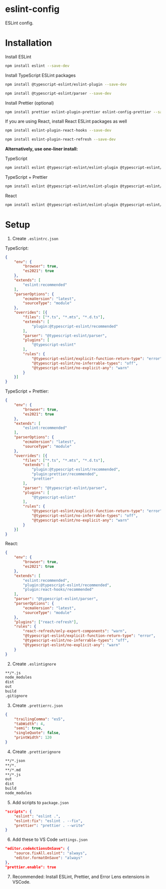 # eslint-config

ESLint config. 

# Installation

Install ESLint 

```bash
npm install eslint --save-dev
```

Install TypeScript ESLint packages

```bash
npm install @typescript-eslint/eslint-plugin --save-dev

npm install @typescript-eslint/parser --save-dev
```

Install Prettier (optional)

```bash
npm install prettier eslint-plugin-prettier eslint-config-prettier --save-dev
```

If you are using React, install React ESLint packages as well

```bash
npm install eslint-plugin-react-hooks --save-dev

npm install eslint-plugin-react-refresh --save-dev
```

**Alternatively, use one-liner install:** 

TypeScript

```bash
npm install eslint @typescript-eslint/eslint-plugin @typescript-eslint/parser --save-dev
```

TypeScript + Prettier

```bash
npm install eslint @typescript-eslint/eslint-plugin @typescript-eslint/parser prettier eslint-plugin-prettier eslint-config-prettier --save-dev
```

React

```bash
npm install eslint @typescript-eslint/eslint-plugin @typescript-eslint/parser eslint-plugin-react-hooks eslint-plugin-react-refresh --save-dev
```

# Setup

1. Create `.eslintrc.json`

TypeScript:

```json
{
    "env": {
        "browser": true,
        "es2021": true
    },
    "extends": [
        "eslint:recommended"
    ],
    "parserOptions": {
        "ecmaVersion": "latest",
        "sourceType": "module"
    },
    "overrides": [{
        "files": ["*.ts", "*.mts", "*.d.ts"],
        "extends": [
            "plugin:@typescript-eslint/recommended"
        ],
        "parser": "@typescript-eslint/parser",
        "plugins": [
            "@typescript-eslint"
        ],
        "rules": {
            "@typescript-eslint/explicit-function-return-type": "error",
            "@typescript-eslint/no-inferrable-types": "off",
            "@typescript-eslint/no-explicit-any": "warn"
        }
    }]
}
```

TypeScript + Prettier:

```json
{
    "env": {
        "browser": true,
        "es2021": true
    },
    "extends": [
        "eslint:recommended"
    ],
    "parserOptions": {
        "ecmaVersion": "latest",
        "sourceType": "module"
    },
    "overrides": [{
        "files": ["*.ts", "*.mts", "*.d.ts"],
        "extends": [
            "plugin:@typescript-eslint/recommended",
            "plugin:prettier/recommended",
            "prettier"
        ],
        "parser": "@typescript-eslint/parser",
        "plugins": [
            "@typescript-eslint"
        ],
        "rules": {
            "@typescript-eslint/explicit-function-return-type": "error",
            "@typescript-eslint/no-inferrable-types": "off",
            "@typescript-eslint/no-explicit-any": "warn"
        }
    }]
}
```

React: 

```json
{
    "env": {
        "browser": true,
        "es2021": true
    },
    "extends": [
        "eslint:recommended",
        "plugin:@typescript-eslint/recommended",
        "plugin:react-hooks/recommended"
    ],
    "parser": "@typescript-eslint/parser",
    "parserOptions": {
        "ecmaVersion": "latest",
        "sourceType": "module"
    },
    "plugins": ["react-refresh"],
    "rules": {
        "react-refresh/only-export-components": "warn",
        "@typescript-eslint/explicit-function-return-type": "error",
        "@typescript-eslint/no-inferrable-types": "off",
        "@typescript-eslint/no-explicit-any": "warn"
    }
}
```

2. Create `.eslintignore`

```txt
**/*.js
node_modules
dist
out
build
.gitignore
```

3. Create `.prettierrc.json`

```json
{
    "trailingComma": "es5",
    "tabWidth": 4,
    "semi": true,
    "singleQuote": false,
    "printWidth": 120
}
```

4. Create `.prettierignore`

```txt
**/*.json
**/*.
**/*.md
**/*.js
out
dist
build
node_modules
```

5. Add scripts to `package.json`

```json
"scripts": {
    "eslint": "eslint .",
    "eslint:fix": "eslint . --fix",
    "prettier": "prettier . --write"
}
```

6. Add these to VS Code `settings.json`

```json
"editor.codeActionsOnSave": {
    "source.fixAll.eslint": "always",
    "editor.formatOnSave": "always"
},
"prettier.enable": true
```

7. Recommended: Install ESLint, Prettier, and Error Lens extensions in VSCode.
